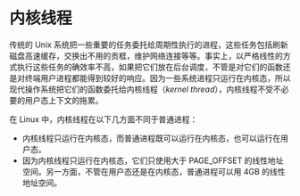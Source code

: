 # 内核线程

传统的 Unix 系统把一些重要的任务委托给周期性执行的进程，这些任务包括刷新磁盘高速缓存，交换出不用的贡框，维护网络连接等等。事实上，以严格线性的方式执行这些任务的确效率不高，如果把它们放在后台调度，不管是对它们的函数还是对终端用户进程都能得到较好的响应。因为一些系统进程只运行在内核态，所以现代操作系统把它们的函数委托给内核线程（*kernel thread*），内核线程不受不必要的用户态上下文的拖累。

在 Linux 中，内核线程在以下几方面不同于普通进程：  
- 内核线程只运行在内核态，而普通进程既可以运行在内核态，也可以运行在用户态。
- 因为内核线程只运行在内核态，它们只使用大于 PAGE_OFFSET 的线性地址空间。另一方面，不管在用户态还是在内核态，普通进程可以用 4GB 的线性地址空间。

## 
